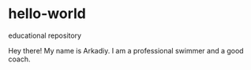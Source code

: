 # hello-world
educational repository

Hey there!
My name is Arkadiy. I am a professional swimmer and a good coach.
